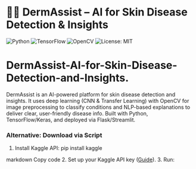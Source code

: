 # 🧑‍⚕️ DermAssist – AI for Skin Disease Detection & Insights  

![Python](https://img.shields.io/badge/Python-3.8%2B-blue)
![TensorFlow](https://img.shields.io/badge/TensorFlow-Keras-orange)
![OpenCV](https://img.shields.io/badge/OpenCV-Image%20Processing-green)
![License: MIT](https://img.shields.io/badge/License-MIT-green)


# DermAssist-AI-for-Skin-Disease-Detection-and-Insights.
DermAssist is an AI-powered platform for skin disease detection and insights. It uses deep learning (CNN &amp; Transfer Learning) with OpenCV for image preprocessing to classify conditions and NLP-based explanations to deliver clear, user-friendly disease info. Built with Python, TensorFlow/Keras, and deployed via Flask/Streamlit.

### Alternative: Download via Script
1. Install Kaggle API:
pip install kaggle

markdown
Copy code
2. Set up your Kaggle API key ([Guide](https://www.kaggle.com/docs/api)).
3. Run:
